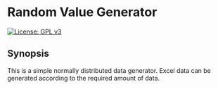 # Random Value Generator
[![License: GPL v3](https://img.shields.io/badge/License-GPLv3-blue.svg)](https://www.gnu.org/licenses/gpl-3.0)

## Synopsis

This is a simple normally distributed data generator. Excel data can be generated according to the required amount of data.
